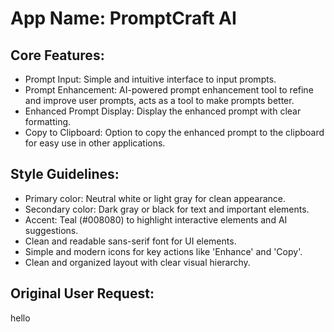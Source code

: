 # **App Name**: PromptCraft AI

## Core Features:

- Prompt Input: Simple and intuitive interface to input prompts.
- Prompt Enhancement: AI-powered prompt enhancement tool to refine and improve user prompts, acts as a tool to make prompts better.
- Enhanced Prompt Display: Display the enhanced prompt with clear formatting.
- Copy to Clipboard: Option to copy the enhanced prompt to the clipboard for easy use in other applications.

## Style Guidelines:

- Primary color: Neutral white or light gray for clean appearance.
- Secondary color: Dark gray or black for text and important elements.
- Accent: Teal (#008080) to highlight interactive elements and AI suggestions.
- Clean and readable sans-serif font for UI elements.
- Simple and modern icons for key actions like 'Enhance' and 'Copy'.
- Clean and organized layout with clear visual hierarchy.

## Original User Request:

hello
